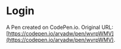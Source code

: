 # Login

A Pen created on CodePen.io. Original URL: [https://codepen.io/aryadw/pen/wvrpWMV](https://codepen.io/aryadw/pen/wvrpWMV).


